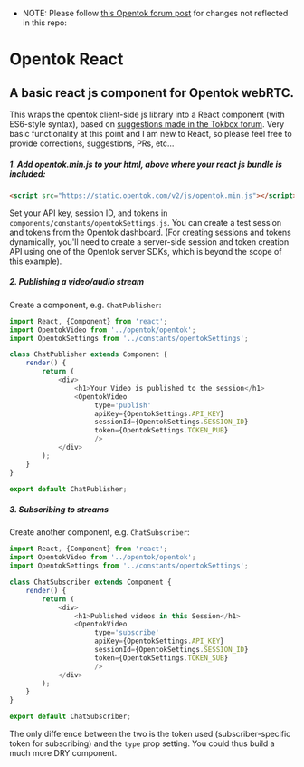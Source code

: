* NOTE: Please follow [this Opentok forum post](https://support.tokbox.com/hc/en-us/community/posts/205548756-How-to-use-OpenTok-with-React-) for changes not reflected in this repo: 

# Opentok React
## A basic react js component for Opentok webRTC.

This wraps the opentok client-side js library into a React component (with ES6-style syntax), based on [suggestions made in the Tokbox forum](https://forums.tokbox.com/discussion-and-questions/tokbox-react-js-flux-t47278). Very basic functionality at this point and I am new to React, so please feel free to provide corrections, suggestions, PRs, etc...

##### 1. Add opentok.min.js to your html, above where your react js bundle is included:

```html
<script src="https://static.opentok.com/v2/js/opentok.min.js"></script>
```

Set your API key, session ID, and tokens in `components/constants/opentokSettings.js`.  You can create a test session and tokens from the Opentok dashboard. (For creating sessions and tokens dynamically, you'll need to create a server-side session and token creation API using one of the Opentok server SDKs, which is beyond the scope of this example).

##### 2. Publishing a video/audio stream

Create a component, e.g. `ChatPublisher`:

```javascript
import React, {Component} from 'react';
import OpentokVideo from '../opentok/opentok';
import OpentokSettings from '../constants/opentokSettings';

class ChatPublisher extends Component {
    render() {
        return (
            <div>
                <h1>Your Video is published to the session</h1>
                <OpentokVideo
                     type='publish'
                     apiKey={OpentokSettings.API_KEY}
                     sessionId={OpentokSettings.SESSION_ID}
                     token={OpentokSettings.TOKEN_PUB}
                     />
            </div>
        );
    }
}

export default ChatPublisher;
```

##### 3. Subscribing to streams

Create another component, e.g. `ChatSubscriber`:

```javascript
import React, {Component} from 'react';
import OpentokVideo from '../opentok/opentok';
import OpentokSettings from '../constants/opentokSettings';

class ChatSubscriber extends Component {
    render() {
        return (
            <div>
                <h1>Published videos in this Session</h1>
                <OpentokVideo
                     type='subscribe'
                     apiKey={OpentokSettings.API_KEY}
                     sessionId={OpentokSettings.SESSION_ID}
                     token={OpentokSettings.TOKEN_SUB}
                     />
            </div>
        );
    }
}

export default ChatSubscriber;
```

The only difference between the two is the token used (subscriber-specific token for subscribing) and the `type` prop setting.  You could thus build a much more DRY component.
